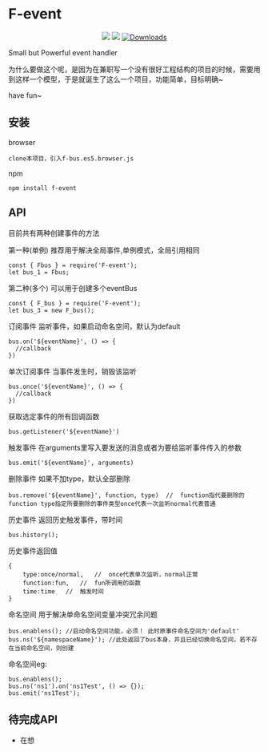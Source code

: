 # F-event
<p align="center">
  <a><img src="https://img.shields.io/npm/v/f-event.svg?style=flat"></a>
  <a><img src="https://www.travis-ci.org/cuijinyu/F-event.svg?branch=master"></a>
  <a href="https://www.npmjs.com/package/san"><img src="https://img.shields.io/npm/dm/f-event.svg?style=flat-square" alt="Downloads"></a>
</p>
Small but Powerful event handler

为什么要做这个呢，是因为在兼职写一个没有很好工程结构的项目的时候，需要用到这样一个模型，于是就诞生了这么一个项目，功能简单，目标明确~

have fun~
## 安装
browser
```
clone本项目，引入f-bus.es5.browser.js
```
npm
```
npm install f-event
```
## API
目前共有两种创建事件的方法

第一种(单例)   推荐用于解决全局事件,单例模式，全局引用相同
```
const { Fbus } = require('F-event');
let bus_1 = Fbus;
```
第二种(多个)   可以用于创建多个eventBus
```
const { F_bus } = require('F-event');
let bus_3 = new F_bus();
```
订阅事件    监听事件，如果启动命名空间，默认为default
```
bus.on('${eventName}', () => {
  //callback
})
```
单次订阅事件 当事件发生时，销毁该监听
```
bus.once('${eventName}', () => {
  //callback
})

```
获取选定事件的所有回调函数
```
bus.getListener('${eventName}')
```
触发事件 在arguments里写入要发送的消息或者为要给监听事件传入的参数
```
bus.emit('${eventName}', arguments)
```
删除事件 如果不加type，默认全部删除
```
bus.remove('${eventName}', function, type)  //  function指代要删除的function type指定所要删除的事件类型once代表一次监听normal代表普通
```
历史事件 返回历史触发事件，带时间
```
bus.history();
```
历史事件返回值 
```
{
    type:once/normal,   //  once代表单次监听，normal正常
    function:fun,   //  fun所调用的函数
    time:time   //  触发时间
}

```
命名空间 用于解决单命名空间变量冲突冗余问题
```
bus.enablens(); //启动命名空间功能，必须！ 此时原事件命名空间为'default'
bus.ns('${namespaceName}'); //此处返回了bus本身，并且已经切换命名空间，若不存在当前命名空间，则创建
```
命名空间eg:
```
bus.enablens();
bus.ns('ns1').on('ns1Test', () => {});
bus.emit('ns1Test');
```
## 待完成API
  - 在想
